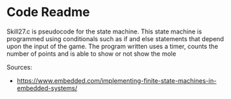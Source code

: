 # Code Readme

Skill27.c is pseudocode for the state machine. This state machine is programmed using conditionals such as if and else statements that depend upon the input of the game. The program written uses a timer, counts the number of points and is able to show or not show the mole

Sources:
- https://www.embedded.com/implementing-finite-state-machines-in-embedded-systems/
